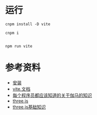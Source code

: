 

# 运行
```
cnpm install -D vite

cnpm i


npm run vite
```

# 参考资料
- [安装](https://threejs.org/docs/index.html#manual/zh/introduction/Installation)
- [vite.文档](https://cn.vitejs.dev/guide/#command-line-interface)
- [每个程序员都应该知道的关于伽马的知识](https://blog.johnnovak.net/2016/09/21/what-every-coder-should-know-about-gamma/)
- [three.js](https://threejs.org/docs/#manual/zh)
- [three.js基础知识](https://threejs.org/manual/#zh/fundamentals)